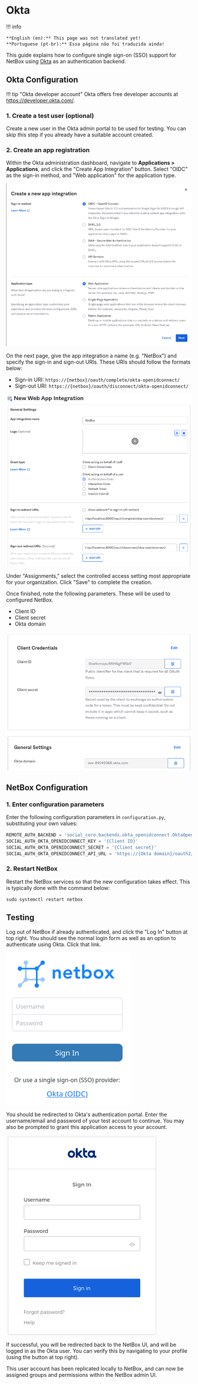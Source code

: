 # Okta

!!! info

    **English (en):** This page was not translated yet!
    **Portuguese (pt-br):** Essa página não foi traduzida ainda!

This guide explains how to configure single sign-on (SSO) support for NetBox using [Okta](https://www.okta.com/) as an authentication backend.

## Okta Configuration

!!! tip "Okta developer account"
    Okta offers free developer accounts at <https://developer.okta.com/>.

### 1. Create a test user (optional)

Create a new user in the Okta admin portal to be used for testing. You can skip this step if you already have a suitable account created.

### 2. Create an app registration

Within the Okta administration dashboard, navigate to  **Applications > Applications**, and click the "Create App Integration" button. Select "OIDC" as the sign-in method, and "Web application" for the application type.

![Create an app registration](../../media/authentication/okta_create_app_registration.png)

On the next page, give the app integration a name (e.g. "NetBox") and specify the sign-in and sign-out URIs. These URIs should follow the formats below:

* Sign-in URI: `https://{netbox}/oauth/complete/okta-openidconnect/`
* Sign-out URI: `https://{netbox}/oauth/disconnect/okta-openidconnect/`

![Web app integration](../../media/authentication/okta_web_app_integration.png)

Under "Assignments," select the controlled access setting most appropriate for your organization. Click "Save" to complete the creation.

Once finished, note the following parameters. These will be used to configured NetBox.

* Client ID
* Client secret
* Okta domain

![Okta integration parameters](../../media/authentication/okta_integration_parameters.png)

## NetBox Configuration

### 1. Enter configuration parameters

Enter the following configuration parameters in `configuration.py`, substituting your own values:

```python
REMOTE_AUTH_BACKEND = 'social_core.backends.okta_openidconnect.OktaOpenIdConnect'
SOCIAL_AUTH_OKTA_OPENIDCONNECT_KEY = '{Client ID}'
SOCIAL_AUTH_OKTA_OPENIDCONNECT_SECRET = '{Client secret}'
SOCIAL_AUTH_OKTA_OPENIDCONNECT_API_URL = 'https://{Okta domain}/oauth2/'
```

### 2. Restart NetBox

Restart the NetBox services so that the new configuration takes effect. This is typically done with the command below:

```no-highlight
sudo systemctl restart netbox
```

## Testing

Log out of NetBox if already authenticated, and click the "Log In" button at top right. You should see the normal login form as well as an option to authenticate using Okta. Click that link.

![NetBox Okta login form](../../media/authentication/netbox_okta_login.png)

You should be redirected to Okta's authentication portal. Enter the username/email and password of your test account to continue. You may also be prompted to grant this application access to your account.

![Okta login portal](../../media/authentication/okta_login_portal.png)

If successful, you will be redirected back to the NetBox UI, and will be logged in as the Okta user. You can verify this by navigating to your profile (using the button at top right).

This user account has been replicated locally to NetBox, and can now be assigned groups and permissions within the NetBox admin UI.